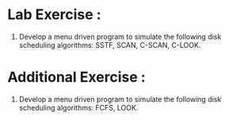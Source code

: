 # Lab Exercise :
1. Develop a menu driven program to simulate the following disk scheduling algorithms: SSTF, SCAN, C-SCAN, C-LOOK.

# Additional Exercise :
1. Develop a menu driven program to simulate the following disk scheduling algorithms: FCFS, LOOK.
